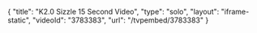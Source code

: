 {
    "title": "K2.0 Sizzle 15 Second Video",
    "type": "solo",
    "layout": "iframe-static",
    "videoId": "3783383",
    "url": "\/tvpembed\/3783383"
}